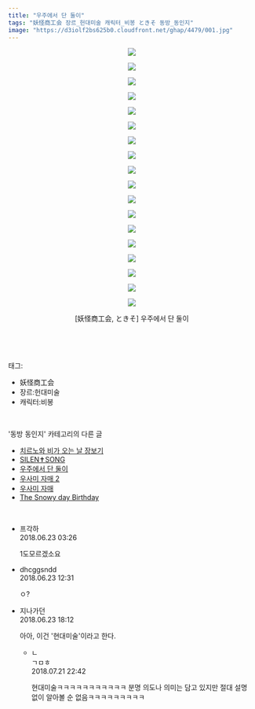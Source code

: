 ```yaml
---
title: "우주에서 단 둘이"
tags: "妖怪商工会 장르_헌대미술 캐릭터_비봉 ときそ 동방_동인지"
image: "https://d3iolf2bs625b0.cloudfront.net/ghap/4479/001.jpg"
---
```

<div class="article">
<p style="text-align: center; clear: none; float: none;"><img src="{{ site.imgserver3 }}/ghap/4479/001.jpg"/></p>
<p style="text-align: center; clear: none; float: none;"><img src="{{ site.imgserver3 }}/ghap/4479/002.jpg"/></p>
<p style="text-align: center; clear: none; float: none;"><img src="{{ site.imgserver3 }}/ghap/4479/003.jpg"/></p>
<p style="text-align: center; clear: none; float: none;"><img src="{{ site.imgserver3 }}/ghap/4479/004.jpg"/></p>
<p style="text-align: center; clear: none; float: none;"><img src="{{ site.imgserver3 }}/ghap/4479/005.jpg"/></p>
<p style="text-align: center; clear: none; float: none;"><img src="{{ site.imgserver3 }}/ghap/4479/006.jpg"/></p>
<p style="text-align: center; clear: none; float: none;"><img src="{{ site.imgserver3 }}/ghap/4479/007.jpg"/></p>
<p style="text-align: center; clear: none; float: none;"><img src="{{ site.imgserver3 }}/ghap/4479/008.jpg"/></p>
<p style="text-align: center; clear: none; float: none;"><img src="{{ site.imgserver3 }}/ghap/4479/009.jpg"/></p>
<p style="text-align: center; clear: none; float: none;"><img src="{{ site.imgserver3 }}/ghap/4479/010.jpg"/></p>
<p style="text-align: center; clear: none; float: none;"><img src="{{ site.imgserver3 }}/ghap/4479/011.jpg"/></p>
<p style="text-align: center; clear: none; float: none;"><img src="{{ site.imgserver3 }}/ghap/4479/012.jpg"/></p>
<p style="text-align: center; clear: none; float: none;"><img src="{{ site.imgserver3 }}/ghap/4479/013.jpg"/></p>
<p style="text-align: center; clear: none; float: none;"><img src="{{ site.imgserver3 }}/ghap/4479/014.jpg"/></p>
<p style="text-align: center; clear: none; float: none;"><img src="{{ site.imgserver3 }}/ghap/4479/015.jpg"/></p>
<p style="text-align: center; clear: none; float: none;"><img src="{{ site.imgserver3 }}/ghap/4479/016.jpg"/></p>
<p style="text-align: center; clear: none; float: none;"><img src="{{ site.imgserver3 }}/ghap/4479/017.jpg"/></p>
<p style="text-align: center; clear: none; float: none;"><img src="{{ site.imgserver3 }}/ghap/4479/018.jpg"/></p>
<p style="text-align: center; clear: none; float: none;">[妖怪商工会, ときそ] 우주에서 단 둘이</p>
<p><br/></p>
</div><br/>
<div class="tagTrail">
<p>태그: </p>
<ul>
<li>妖怪商工会</li>
<li>장르:헌대미술</li>
<li>캐릭터:비봉</li>
</ul>
</div><br/>
<div class="another">
<p>'동방 동인지' 카테고리의 다른 글</p>
<ul>
<li><a href="/ghap_4481">치르노와 비가 오는 날 장보기</a></li>
<li><a href="/ghap_4480">SILEN✝SONG</a></li>
<li><a href="/ghap_4479">우주에서 단 둘이</a></li>
<li><a href="/ghap_4478">우사미 자매 2</a></li>
<li><a href="/ghap_4477">우사미 자매</a></li>
<li><a href="/ghap_4471">The Snowy day Birthday</a></li>
</ul>
</div><br/>
<div class="cb_module cb_fluid">
<div class="cb_wrt cb_profile">
<div class="comment">
<ul>
<li class="cb_thumb_off" id="comment15275543">
<div class="cb_comment_area">
<div class="cb_info_area">
<div class="cb_section">
<span class="cb_nick_name">프각하</span>
</div>
<div class="cb_section">
<span class="cb_date">2018.06.23 03:26 </span>
</div>
</div>
<div class="cb_dsc_comment">
<p class="cb_dsc">
											1도모르겠소요
										</p>
</div>
</div></li>
<li class="cb_thumb_off" id="comment15275658">
<div class="cb_comment_area">
<div class="cb_info_area">
<div class="cb_section">
<span class="cb_nick_name">dhcggsndd</span>
</div>
<div class="cb_section">
<span class="cb_date">2018.06.23 12:31 </span>
</div>
</div>
<div class="cb_dsc_comment">
<p class="cb_dsc">
											ㅇ?
										</p>
</div>
</div></li>
<li class="cb_thumb_off" id="comment15275777">
<div class="cb_comment_area">
<div class="cb_info_area">
<div class="cb_section">
<span class="cb_nick_name">지나가던</span>
</div>
<div class="cb_section">
<span class="cb_date">2018.06.23 18:12 </span>
</div>
</div>
<div class="cb_dsc_comment">
<p class="cb_dsc">
											아아, 이건 '현대미술'이라고 한다.
										</p>
</div>
<ul>
<li class="cb_thumb_off" id="comment15291394">
<span class="cb_bu_subnode">ㄴ</span>
<div class="cb_comment_area">
<div class="cb_info_area">
<div class="cb_section">
<span class="cb_nick_name">ㄱㅁㅎ</span>
</div>
<div class="cb_section">
<span class="cb_date">2018.07.21 22:42 </span>
</div>
</div>
<div class="cb_dsc_comment">
<p class="cb_dsc">
																현대미술ㅋㅋㅋㅋㅋㅋㅋㅋㅋㅋㅋ 분명 의도나 의미는 담고 있지만 절대 설명 없이 알아볼 순 없음ㅋㅋㅋㅋㅋㅋㅋㅋㅋ
															</p>
</div>
</div>
</li>
</ul>
</div></li>
</ul>
</div>
</div><!-- commentList close -->
</div><br/>

